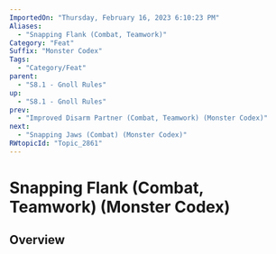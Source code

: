 ```yaml
---
ImportedOn: "Thursday, February 16, 2023 6:10:23 PM"
Aliases:
  - "Snapping Flank (Combat, Teamwork)"
Category: "Feat"
Suffix: "Monster Codex"
Tags:
  - "Category/Feat"
parent:
  - "S8.1 - Gnoll Rules"
up:
  - "S8.1 - Gnoll Rules"
prev:
  - "Improved Disarm Partner (Combat, Teamwork) (Monster Codex)"
next:
  - "Snapping Jaws (Combat) (Monster Codex)"
RWtopicId: "Topic_2861"
---
```

# Snapping Flank (Combat, Teamwork) (Monster Codex)
## Overview
